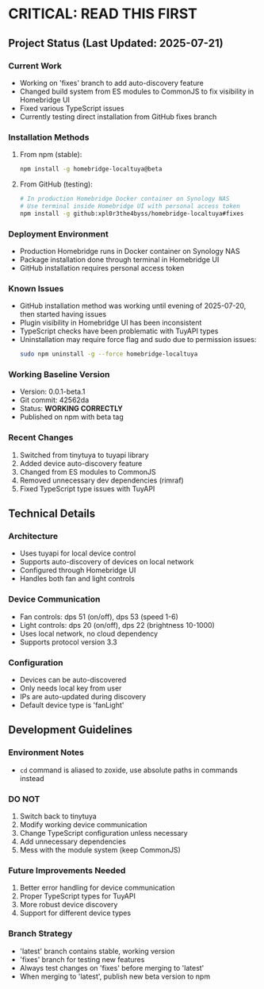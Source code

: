 # CRITICAL: READ THIS FIRST

## Project Status (Last Updated: 2025-07-21)

### Current Work
- Working on 'fixes' branch to add auto-discovery feature
- Changed build system from ES modules to CommonJS to fix visibility in Homebridge UI
- Fixed various TypeScript issues
- Currently testing direct installation from GitHub fixes branch

### Installation Methods
1. From npm (stable):
   ```bash
   npm install -g homebridge-localtuya@beta
   ```

2. From GitHub (testing):
   ```bash
   # In production Homebridge Docker container on Synology NAS
   # Use terminal inside Homebridge UI with personal access token
   npm install -g github:xpl0r3the4byss/homebridge-localtuya#fixes
   ```

### Deployment Environment
- Production Homebridge runs in Docker container on Synology NAS
- Package installation done through terminal in Homebridge UI
- GitHub installation requires personal access token

### Known Issues
- GitHub installation method was working until evening of 2025-07-20, then started having issues
- Plugin visibility in Homebridge UI has been inconsistent
- TypeScript checks have been problematic with TuyAPI types
- Uninstallation may require force flag and sudo due to permission issues:
  ```bash
  sudo npm uninstall -g --force homebridge-localtuya
  ```

### Working Baseline Version
- Version: 0.0.1-beta.1
- Git commit: 42562da
- Status: **WORKING CORRECTLY**
- Published on npm with beta tag

### Recent Changes
1. Switched from tinytuya to tuyapi library
2. Added device auto-discovery feature
3. Changed from ES modules to CommonJS
4. Removed unnecessary dev dependencies (rimraf)
5. Fixed TypeScript type issues with TuyAPI

## Technical Details

### Architecture
- Uses tuyapi for local device control
- Supports auto-discovery of devices on local network
- Configured through Homebridge UI
- Handles both fan and light controls

### Device Communication
- Fan controls: dps 51 (on/off), dps 53 (speed 1-6)
- Light controls: dps 20 (on/off), dps 22 (brightness 10-1000)
- Uses local network, no cloud dependency
- Supports protocol version 3.3

### Configuration
- Devices can be auto-discovered
- Only needs local key from user
- IPs are auto-updated during discovery
- Default device type is 'fanLight'

## Development Guidelines

### Environment Notes
- `cd` command is aliased to zoxide, use absolute paths in commands instead


### DO NOT
1. Switch back to tinytuya
2. Modify working device communication
3. Change TypeScript configuration unless necessary
4. Add unnecessary dependencies
5. Mess with the module system (keep CommonJS)

### Future Improvements Needed
1. Better error handling for device communication
2. Proper TypeScript types for TuyAPI
3. More robust device discovery
4. Support for different device types

### Branch Strategy
- 'latest' branch contains stable, working version
- 'fixes' branch for testing new features
- Always test changes on 'fixes' before merging to 'latest'
- When merging to 'latest', publish new beta version to npm